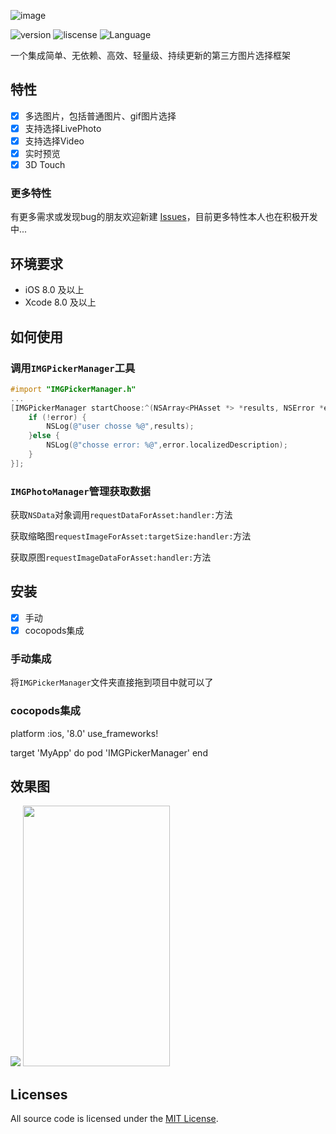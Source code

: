 ![image](https://github.com/TongFangyuan/IMGPickerManager/blob/master/IMGPickerManager.png)

![version](https://img.shields.io/badge/version-v0.1.0-green.svg)
![liscense](https://img.shields.io/badge/license-MIT-lightgrey.svg)
![Language](https://img.shields.io/badge/Language-%20Objective%20C%20-blue.svg)

一个集成简单、无依赖、高效、轻量级、持续更新的第三方图片选择框架



特性
-----

- [x] 多选图片，包括普通图片、gif图片选择
- [x] 支持选择LivePhoto
- [x] 支持选择Video
- [x] 实时预览
- [x] 3D Touch

### 更多特性

有更多需求或发现bug的朋友欢迎新建 [Issues](https://github.com/TongFangyuan/IMGPickerManager/issues/new)，目前更多特性本人也在积极开发中...


环境要求
----

- iOS 8.0 及以上
- Xcode 8.0 及以上

如何使用
----
### 调用`IMGPickerManager`工具
```objective-c
#import "IMGPickerManager.h"
...
[IMGPickerManager startChoose:^(NSArray<PHAsset *> *results, NSError *error) {
    if (!error) {
        NSLog(@"user chosse %@",results);
    }else {
        NSLog(@"chosse error: %@",error.localizedDescription);
    }
}];
```
### `IMGPhotoManager`管理获取数据

获取`NSData`对象调用`requestDataForAsset:handler:`方法

获取缩略图`requestImageForAsset:targetSize:handler:`方法

获取原图`requestImageDataForAsset:handler:`方法

安装
----

- [x] 手动
- [x] cocopods集成

### 手动集成
将`IMGPickerManager`文件夹直接拖到项目中就可以了

### cocopods集成
platform :ios, '8.0'
use_frameworks!

target 'MyApp' do
pod 'IMGPickerManager'
end

效果图
------

<img src="https://github.com/TongFangyuan/IMGPickerManager/blob/master/images/2.png"/>
<!--<img src="https://github.com/TongFangyuan/IMGPickerManager/blob/master/images/3.jpg" width="235" height="417"/>-->
<!--<img src="https://github.com/TongFangyuan/IMGPickerManager/blob/master/images/4.jpg" width="235" height="417"/>-->
<img src="https://github.com/TongFangyuan/IMGPickerManager/blob/master/images/1.GIF" width="235" height="417"/>

Licenses
------

All source code is licensed under the [MIT License](https://github.com/TongFangyuan/IMGPickerManager/blob/master/LICENSE).

